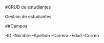 #CRUD de estudiantes

Gestión de estudiantes

##Campos 

-ID
-Nombre
-Apellido
-Carrera
-Edad
-Correo

